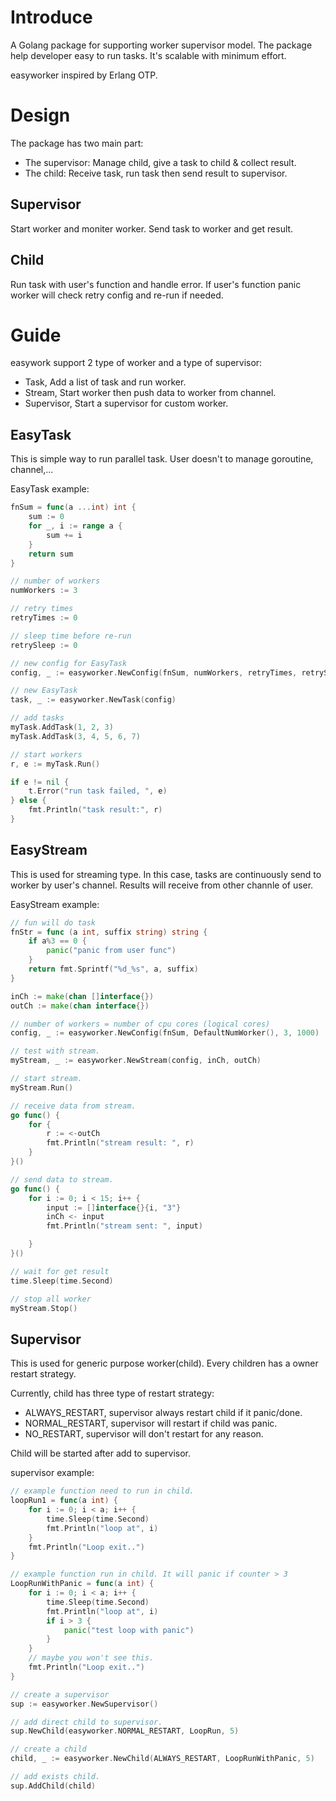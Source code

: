 # Introduce

A Golang package for supporting worker supervisor model.
The package help developer easy to run tasks.
It's scalable with minimum effort.

easyworker inspired by Erlang OTP.

# Design

The package has two main part:

* The supervisor: Manage child, give a task to child & collect result.
* The child: Receive task, run task then send result to supervisor.

## Supervisor

Start worker and moniter worker.
Send task to worker and get result.

## Child

Run task with user's function and handle error.
If user's function panic worker will check retry config and re-run if needed.

# Guide

easywork support 2 type of worker and a type of supervisor:

* Task, Add a list of task and run worker.
* Stream, Start worker then push data to worker from channel.
* Supervisor, Start a supervisor for custom worker.

## EasyTask

This is simple way to run parallel task.
User doesn't to manage goroutine, channel,...

EasyTask example:

```go
fnSum = func(a ...int) int {
	sum := 0
	for _, i := range a {
		sum += i
	}
	return sum
}

// number of workers
numWorkers := 3

// retry times
retryTimes := 0

// sleep time before re-run
retrySleep := 0

// new config for EasyTask
config, _ := easyworker.NewConfig(fnSum, numWorkers, retryTimes, retrySleep)

// new EasyTask
task, _ := easyworker.NewTask(config)

// add tasks
myTask.AddTask(1, 2, 3)
myTask.AddTask(3, 4, 5, 6, 7)

// start workers
r, e := myTask.Run()

if e != nil {
    t.Error("run task failed, ", e)
} else {
    fmt.Println("task result:", r)
}
```

## EasyStream

This is used for streaming type.
In this case, tasks are continuously send to worker by user's channel.
Results will receive from other channle of user.

EasyStream example:

```go
// fun will do task
fnStr = func (a int, suffix string) string {
	if a%3 == 0 {
		panic("panic from user func")
	}
	return fmt.Sprintf("%d_%s", a, suffix)
}

inCh := make(chan []interface{})
outCh := make(chan interface{})

// number of workers = number of cpu cores (logical cores)
config, _ := easyworker.NewConfig(fnSum, DefaultNumWorker(), 3, 1000)

// test with stream.
myStream, _ := easyworker.NewStream(config, inCh, outCh)

// start stream.
myStream.Run()

// receive data from stream.
go func() {
    for {
        r := <-outCh
        fmt.Println("stream result: ", r)
    }
}()

// send data to stream.
go func() {
    for i := 0; i < 15; i++ {
        input := []interface{}{i, "3"}
        inCh <- input
        fmt.Println("stream sent: ", input)

    }
}()

// wait for get result
time.Sleep(time.Second)

// stop all worker
myStream.Stop()
```

## Supervisor

This is used for generic purpose worker(child).
Every children has a owner restart strategy.

Currently, child has three type of restart strategy:

* ALWAYS_RESTART, supervisor always restart child if it panic/done.
* NORMAL_RESTART, supervisor will restart if child was panic.
* NO_RESTART, supervisor will don't restart for any reason.

Child will be started after add to supervisor.

supervisor example:

```go
// example function need to run in child.
loopRun1 = func(a int) {
	for i := 0; i < a; i++ {
		time.Sleep(time.Second)
		fmt.Println("loop at", i)
	}
	fmt.Println("Loop exit..")
}

// example function run in child. It will panic if counter > 3
LoopRunWithPanic = func(a int) {
	for i := 0; i < a; i++ {
		time.Sleep(time.Second)
		fmt.Println("loop at", i)
		if i > 3 {
			panic("test loop with panic")
		}
	}
    // maybe you won't see this.
	fmt.Println("Loop exit..")
}

// create a supervisor
sup := easyworker.NewSupervisor()

// add direct child to supervisor.
sup.NewChild(easyworker.NORMAL_RESTART, LoopRun, 5)

// create a child
child, _ := easyworker.NewChild(ALWAYS_RESTART, LoopRunWithPanic, 5)

// add exists child.
sup.AddChild(child)
```
